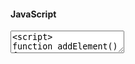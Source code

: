 
#### JavaScript

<textarea class="code-editor-js" name="code">
<script>
function addElement() { 
  var newDiv = document.createElement("div"); 
  var testContent = `
    <h1>Title</h1>
    <p>Paragraph test</p>
    <button>Button</button>
    <button class="is-primary">Button</button>
  `; 
  newDiv.innerHTML = testContent;
  document.body.appendChild(newDiv); 
}
document.addEventListener("DOMContentLoaded", addElement);
</script>
</textarea>

